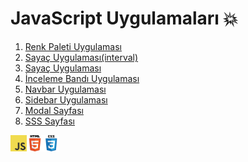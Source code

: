 # JavaScript Uygulamaları 💥
1. [Renk Paleti Uygulaması](https://github.com/MelikeTicaret/JavaScript-Uygulamalari/tree/main/Renk-Paleti-Uygulamas%C4%B1)
2. [Sayaç Uygulaması(interval)](https://github.com/MelikeTicaret/JavaScript-Uygulamalari/tree/main/Saya%C3%A7-Uygulamas%C4%B1(interval))
3. [Sayaç Uygulaması](https://github.com/MelikeTicaret/JavaScript-Uygulamalari/tree/main/Saya%C3%A7-Uygulamas%C4%B1)
4. [İnceleme Bandı Uygulaması](https://github.com/MelikeTicaret/JavaScript-Uygulamalari/tree/main/Inceleme-Bandi-(Reviews-Card)-Uygulamasi)
5. [Navbar Uygulaması](https://github.com/MelikeTicaret/JavaScript-Uygulamalari/tree/main/Responsive-Navbar)
6. [Sidebar Uygulaması](https://github.com/MelikeTicaret/JavaScript-Uygulamalari/tree/main/Sidebar-Uygulamas%C4%B1)
7. [Modal Sayfası](https://github.com/MelikeTicaret/JavaScript-Uygulamalari/tree/main/Modal-Yap%C4%B1m%C4%B1)
8. [SSS Sayfası](https://github.com/MelikeTicaret/JavaScript-Uygulamalari/tree/main/SSS%20-%20Sayfas%C4%B1%20-%20Yap%C4%B1m%C4%B1)




<img align="left" alt="JavaScript" width="26px" src="https://raw.githubusercontent.com/github/explore/cebd63002168a05a6a642f309227eefeccd92950/topics/javascript/javascript.png" />
<img align="left" alt="HTML" width="26px" src="https://raw.githubusercontent.com/github/explore/cebd63002168a05a6a642f309227eefeccd92950/topics/html/html.png" />
<img align="left" alt="CSS" width="26px" src="https://raw.githubusercontent.com/github/explore/cebd63002168a05a6a642f309227eefeccd92950/topics/css/css.png" />
